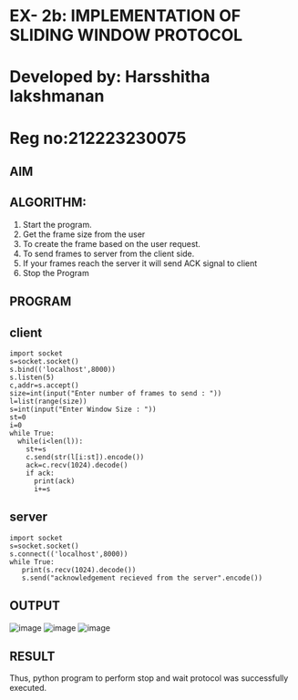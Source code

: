 # EX- 2b: IMPLEMENTATION OF SLIDING WINDOW PROTOCOL
# Developed by: Harsshitha lakshmanan
# Reg no:212223230075
## AIM
## ALGORITHM:
1. Start the program.
2. Get the frame size from the user
3. To create the frame based on the user request.
4. To send frames to server from the client side.
5. If your frames reach the server it will send ACK signal to client
6. Stop the Program
## PROGRAM
## client
```
import socket
s=socket.socket()
s.bind(('localhost',8000))
s.listen(5)
c,addr=s.accept()
size=int(input("Enter number of frames to send : "))
l=list(range(size))
s=int(input("Enter Window Size : "))
st=0
i=0
while True:
  while(i<len(l)):
    st+=s
    c.send(str(l[i:st]).encode())
    ack=c.recv(1024).decode()
    if ack:
      print(ack)
      i+=s
```
## server
```
import socket
s=socket.socket()
s.connect(('localhost',8000))
while True: 
   print(s.recv(1024).decode())
   s.send("acknowledgement recieved from the server".encode())
```
## OUTPUT
![image](https://github.com/user-attachments/assets/4b9690be-3f8e-4846-8d61-b490779c2854)
![image](https://github.com/user-attachments/assets/fb0a9a64-8fe7-442e-86aa-75a949931033)
![image](https://github.com/user-attachments/assets/92c41308-e43e-4c60-b5d1-77d8b807b8ca)


## RESULT
Thus, python program to perform stop and wait protocol was successfully executed.
